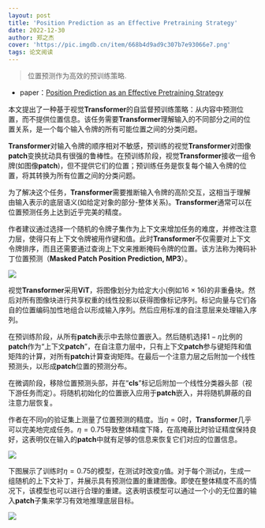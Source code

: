 ```yaml
---
layout: post
title: 'Position Prediction as an Effective Pretraining Strategy'
date: 2022-12-30
author: 郑之杰
cover: 'https://pic.imgdb.cn/item/668b4d9ad9c307b7e93066e7.png'
tags: 论文阅读
---
```


> 位置预测作为高效的预训练策略.

- paper：[Position Prediction as an Effective Pretraining Strategy](https://arxiv.org/abs/2207.07611)

本文提出了一种基于视觉**Transformer**的自监督预训练策略：从内容中预测位置，而不提供位置信息。该任务需要**Transformer**理解输入的不同部分之间的位置关系，是一个每个输入令牌的所有可能位置之间的分类问题。

**Transformer**对输入令牌的顺序相对不敏感，预训练的视觉**Transformer**对图像**patch**变换扰动具有很强的鲁棒性。在预训练阶段，视觉**Transformer**接收一组令牌(如图像**patch**)，但不提供它们的位置；预训练任务是恢复每个输入令牌的位置，将其转换为所有位置之间的分类问题。

为了解决这个任务，**Transformer**需要推断输入令牌的高阶交互，这相当于理解由输入表示的底层语义(如给定对象的部分-整体关系)。**Transformer**通常可以在位置预测任务上达到近乎完美的精度。

作者建议通过选择一个随机的令牌子集作为上下文来增加任务的难度，并修改注意力层，使得只有上下文令牌被用作键和值。此时**Transformer**不仅需要对上下文令牌排序，而且还需要通过查询上下文来推断掩码令牌的位置。该方法称为掩码补丁位置预测（**Masked Patch Position Prediction, MP3**）。

![](https://pic.imgdb.cn/item/668b50edd9c307b7e934b46b.png)

视觉**Transformer**采用**ViT**，将图像划分为给定大小(例如16 × 16)的非重叠块。然后对所有图像块进行共享权重的线性投影以获得图像标记序列。标记向量与它们各自的位置编码加性地组合以形成输入序列。然后应用标准的自注意层来处理输入序列。

在预训练阶段，从所有**patch**表示中去除位置嵌入。然后随机选择$1 - η$比例的**patch**作为“上下文**patch**”，在自注意力层中，只有上下文**patch**参与键矩阵和值矩阵的计算，对所有**patch**计算查询矩阵。在最后一个注意力层之后附加一个线性预测头，以形成**patch**位置的预测分布。

在微调阶段，移除位置预测头部，并在“**cls**”标记后附加一个线性分类器头部（视下游任务而定）。将随机初始化的位置嵌入应用于**patch**嵌入，并将随机屏蔽的自注意力层恢复。

作者在不同$η$的验证集上测量了位置预测的精度。当$η = 0$时，**Transformer**几乎可以完美地完成任务。$η = 0.75$导致整体精度下降，在高掩蔽比时验证精度保持良好，这表明仅在输入的**patch**中就有足够的信息来恢复它们对应的位置信息。

![](https://pic.imgdb.cn/item/668b5347d9c307b7e9380e25.png)

下图展示了训练时$η = 0.75$的模型，在测试时改变$η$值。对于每个测试$η$，生成一组随机的上下文补丁，并展示具有预测位置的重建图像。即使在整体精度不高的情况下，该模型也可以进行合理的重建。这表明该模型可以通过一个小的无位置的输入**patch**子集来学习有效地推理底层目标。

![](https://pic.imgdb.cn/item/668b53ddd9c307b7e938e8dd.png)


